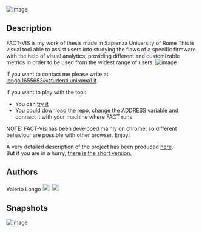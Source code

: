 ![image](https://user-images.githubusercontent.com/22810464/160430064-9c5c8217-485f-4b8f-bc63-77c834348500.png)

## Description
FACT-VIS is my work of thesis made in Sapienza University of Rome
This is visual tool able to assist users into studying the flaws of a specific firmware with the help of visual analytics, providing different and customizable metrics in order to be used from the widest range of users. 
![image](https://user-images.githubusercontent.com/22810464/160430827-bc5498b3-0e21-426f-ac10-4743c1b9c7d9.png)

If you want to contact me please write at longo.1655653@studenti.uniroma1.it.

If you want to play with the tool:
- You can [try it](https://1655653.github.io/FACT_data_analysis/) 
- You could download the repo, change the ADDRESS variable and connect it with your machine where FACT runs. 

NOTE: FACT-Vis has been developed mainly on chrome, so different behaviour are possible with other browser.
Enjoy!

A  very detailed description of the project has been produced [here](https://github.com/1655653/FACT_data_analysis/blob/main/Real%20docs/Tesi_Longo.pdf).
<br>But if you are in a hurry, [there is the short version.](Italian%20Crime%20Visualizator.pdf) 

## Authors 
Valerio Longo [<img src="https://cdn4.iconfinder.com/data/icons/social-messaging-ui-color-shapes-2-free/128/social-linkedin-circle-512.png" width="20" height="20">](https://www.linkedin.com/in/valerio-longo-51000a10a/) [<img src="https://upload.wikimedia.org/wikipedia/commons/9/91/Octicons-mark-github.svg" width="20" height="20">](https://github.com/1655653)

## Snapshots
![image](https://user-images.githubusercontent.com/22810464/160432154-6a1d393c-3cac-4ac6-b27f-4d5d757c5746.png)
